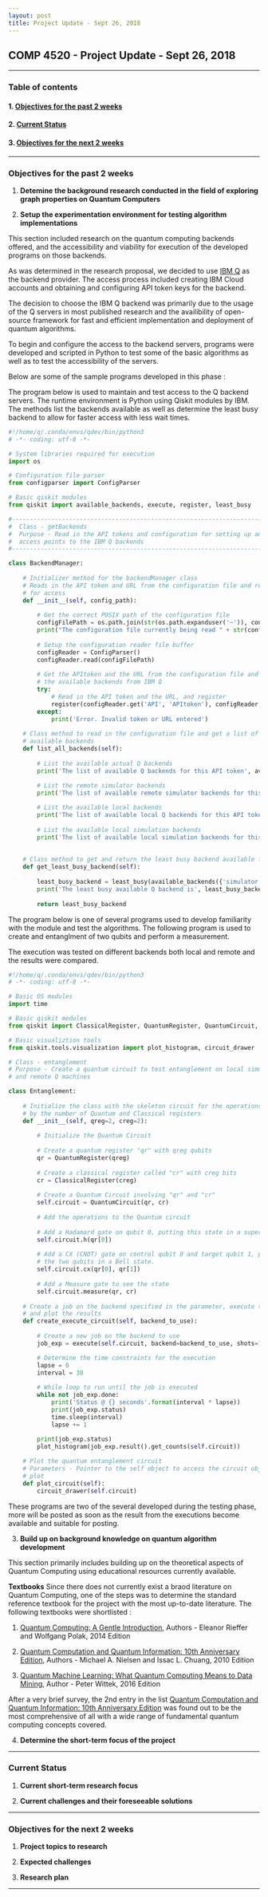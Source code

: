 ```yaml
---
layout: post
title: Project Update - Sept 26, 2018
---
```


## COMP 4520 - Project Update - Sept 26, 2018

----

### Table of contents

#### 1. [Objectives for the past 2 weeks](#objectives_for_the_past_2_weeks)

#### 2. [Current Status](#current_status)

#### 3. [Objectives for the next 2 weeks](#objectives_for_the_next_2_weeks)

----

### Objectives for the past 2 weeks<a id='objectives_for_the_past_2_weeks'></a>

1. **Detemine the background research conducted in the field of exploring graph properties on Quantum Computers**


2. **Setup the experimentation environment for testing algorithm implementations**

This section included research on the quantum computing backends offered, and the accessibility and viability for execution of the developed programs on those backends.

As was determined in the research proposal, we decided to use [IBM Q](https://quantumexperience.ng.bluemix.net/qx/experience) as the backend provider. The access process included creating IBM Cloud accounts and obtaining and configuring API token keys for the backend.

The decision to choose the IBM Q backend was primarily due to the usage of the Q servers in most published research and the availibility of open-source framework for fast and efficient implementation and deployment of quantum algorithms.

To begin and configure the access to the backend servers, programs were developed and scripted in Python to test some of the basic algorithms as well as to test the accessibility of the servers.

Below are some of the sample programs developed in this phase :

The program below is used to maintain and test access to the Q backend servers. The runtime environment is Python using Qiskit modules by IBM. The methods list the backends available as well as determine the least busy backend to allow for faster access with less wait times.

```python
#!/home/q/.conda/envs/qdev/bin/python3
# -*- coding: utf-8 -*-

# System libraries required for execution
import os

# Configuration file parser
from configparser import ConfigParser

# Basic qiskit modules
from qiskit import available_backends, execute, register, least_busy

#-----------------------------------------------------------------------
#  Class - getBackends
#  Purpose - Read in the API tokens and configuration for setting up an
#  access points to the IBM Q backends
#-----------------------------------------------------------------------

class BackendManager:
    
    # Initializer method for the backendManager class
    # Reads in the API token and URL from the configuration file and registers
    # for access
    def __init__(self, config_path):
        
        # Get the correct POSIX path of the configuration file
        configFilePath = os.path.join(str(os.path.expanduser('~')), config_path)
        print("The configuration file currently being read " + str(configFilePath))
        
        # Setup the configuration reader file buffer
        configReader = ConfigParser()
        configReader.read(configFilePath)
        
        # Get the APItoken and the URL from the configuration file and list all
        # the available backends from IBM Q
        try:
            # Read in the API token and the URL, and register
            register(configReader.get('API', 'APItoken'), configReader.get('API', 'URL'))
        except: 
            print('Error. Invalid token or URL entered')
        
    # Class method to read in the configuration file and get a list of
    # available backends
    def list_all_backends(self):
        
        # List the available actual Q backends
        print('The list of available Q backends for this API token', available_backends({'local': False, 'simulator': False}))

        # List the remote simulator backends
        print('The list of available remote simulator backends for this API token', available_backends({'local': False, 'simulator': True}))
            
        # List the available local backends
        print('The list of available local Q backends for this API token', available_backends({'local': True, 'simulator': False}))
        
        # List the available local simulation backends
        print('The list of available local simulation backends for this API token', available_backends({'local': True, 'simulator': True}))
        
        
    # Class method to get and return the least busy backend available for usage
    def get_least_busy_backend(self):
        
        least_busy_backend = least_busy(available_backends({'simulator': True, 'local': True}))
        print('The least busy available Q backend is', least_busy_backend)
        
        return least_busy_backend
```

The program below is one of several programs used to develop familiarity with the module and test the algorithms. The following program is used to create and entanglment of two qubits and perform a measurement.

The execution was tested on different backends both local and remote and the results were compared.

```python
#!/home/q/.conda/envs/qdev/bin/python3
# -*- coding: utf-8 -*-

# Basic OS modules
import time

# Basic qiskit modules
from qiskit import ClassicalRegister, QuantumRegister, QuantumCircuit, execute

# Basic visualiztion tools
from qiskit.tools.visualization import plot_histogram, circuit_drawer

# Class - entanglement
# Purpose - Create a quantum circuit to test entanglement on local simulator 
# and remote Q machines

class Entanglement:
    
    # Initialize the class with the skeleton circuit for the operations defined
    # by the number of Quantum and Classical registers
    def __init__(self, qreg=2, creg=2):
        
        # Initialize the Quantum Circuit
    
        # Create a quantum register "qr" with qreg qubits
        qr = QuantumRegister(qreg)
        
        # Create a classical register called "cr" with creg bits
        cr = ClassicalRegister(creg)
        
        # Create a Quantum Circuit involving "qr" and "cr"
        self.circuit = QuantumCircuit(qr, cr)
        
        # Add the operations to the Quantum circuit 
        
        # Add a Hadamard gate on qubit 0, putting this state in a superposition
        self.circuit.h(qr[0])
        
        # Add a CX (CNOT) gate on control qubit 0 and target qubit 1, putting
        # the two qubits in a Bell state.
        self.circuit.cx(qr[0], qr[1])
        
        # Add a Measure gate to see the state
        self.circuit.measure(qr, cr)
        
    # Create a job on the backend specified in the parameter, execute the job 
    # and plot the results
    def create_execute_circuit(self, backend_to_use):
        
        # Create a new job on the backend to use
        job_exp = execute(self.circuit, backend=backend_to_use, shots=1024, max_credits=3)

        # Determine the time constraints for the execution
        lapse = 0
        interval = 30
    
        # While loop to run until the job is executed
        while not job_exp.done:
            print('Status @ {} seconds'.format(interval * lapse))
            print(job_exp.status)
            time.sleep(interval)
            lapse += 1
        
        print(job_exp.status)
        plot_histogram(job_exp.result().get_counts(self.circuit))

    # Plot the quantum entanglement circuit
    # Parameters - Pointer to the self object to access the circuit object to 
    # plot
    def plot_circuit(self):
        circuit_drawer(self.circuit)
```

These programs are two of the several developed during the testing phase, more will be posted as soon as the result from the executions become available and suitable for posting.

3. **Build up on background knowledge on quantum algorithm development**

This section primarily includes building up on the theoretical aspects of Quantum Computing using educational resources currently available. 

**Textbooks**
Since there does not currently exist a braod literature on Quantum Computing, one of the steps was to determine the standard reference textbook for the project with the most up-to-date literature. The following textbooks were shortlisted :

1. [Quantum Computing: A Gentle Introduction](https://www.amazon.ca/Quantum-Computing-Introduction-Eleanor-Rieffel/dp/0262526670), Authors - Eleanor Rieffer and Wolfgang Polak, 2014 Edition

2. [Quantum Computation and Quantum Information: 10th Anniversary Edition](https://www.amazon.ca/Quantum-Computation-Information-10th-Anniversary/dp/1107002176/ref=dp_ob_title_bk), Authors - Michael A. Nielsen and Issac L. Chuang, 2010 Edition

3. [Quantum Machine Learning: What Quantum Computing Means to Data Mining](https://www.amazon.ca/Quantum-Machine-Learning-Computing-Mining/dp/0128100400), Author - Peter Wittek, 2016 Edition

After a very brief survey, the 2nd entry in the list [Quantum Computation and Quantum Information: 10th Anniversary Edition](https://www.amazon.ca/Quantum-Computation-Information-10th-Anniversary/dp/1107002176/ref=dp_ob_title_bk) was found out to be the most comprehensive of all with a wide range of fundamental quantum computing concepts covered.

4. **Determine the short-term focus of the project**
  
----

### Current Status<a id='current_status'></a>

1. **Current short-term research focus**

2. **Current challenges and their foreseeable solutions**

----

### Objectives for the next 2 weeks<a id='objectives_for_the_next_2_weeks'></a>

1. **Project topics to research**

2. **Expected challenges**

3. **Research plan**

----
